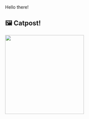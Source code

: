 Hello there!



## 🖼️ Catpost!

<sub>
    <img src="https://cdn2.thecatapi.com/images/1rl.jpg" height="256">
</sub>

